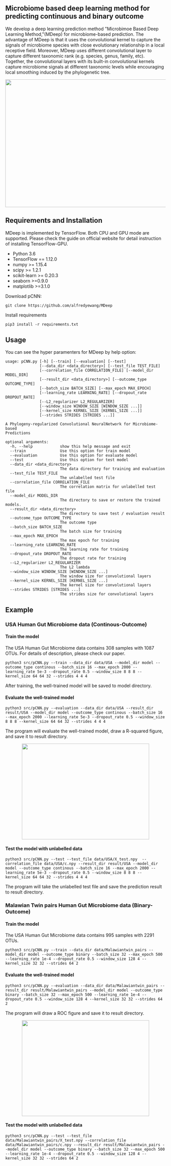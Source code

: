 ## Microbiome based deep learning method for predicting continuous and binary outcome
We develop a deep learning prediction method "Microbimoe Based Deep Learning Method,"(MDeep) for microbiome-based prediction. The advantage of MDeep is that it uses the convolutional kernel to capture the signals of microbiome species with close evolutionary relationship in a local receptive field. Moreover, MDeep uses different convolutional layer to capture different taxonomic rank (e.g. species, genus, family, etc). Together, the convolutional layers with its built-in convolutional kernels capture microbiome signals at different taxonomic levels while encouraging local smoothing induced by the phylogenetic tree.

<center>

<div align=center><img width="600" height="400" src="https://raw.githubusercontent.com/alfredyewang/pCNN/master/docs/Architecture.jpg"/></div>
</center>  



## Requirements and Installation

MDeep is implemented by TensorFlow. Both CPU and GPU mode are supported. Please check the guide on official website for detail instruction of installing TensorFlow-GPU.

- Python 3.6
- TensorFlow == 1.12.0
- numpy >= 1.15.4
- scipy >= 1.2.1
- scikit-learn >= 0.20.3
- seaborn >=0.9.0
- matplotlib >=3.1.0

Download pCNN:
```
git clone https://github.com/alfredyewang/MDeep
```
Install requirements
```
pip3 install -r requirements.txt
```
## Usage
You can see the hyper paramenters for MDeep by help option:

```
usage: pCNN.py [-h] [--train] [--evaluation] [--test]
               [--data_dir <data_directory>] [--test_file TEST_FILE]
               [--correlation_file CORRELATION_FILE] [--model_dir MODEL_DIR]
               [--result_dir <data_directory>] [--outcome_type OUTCOME_TYPE]
               [--batch_size BATCH_SIZE] [--max_epoch MAX_EPOCH]
               [--learning_rate LEARNING_RATE] [--dropout_rate DROPOUT_RATE]
               [--L2_regularizer L2_REGULARIZER]
               [--window_size WINDOW_SIZE [WINDOW_SIZE ...]]
               [--kernel_size KERNEL_SIZE [KERNEL_SIZE ...]]
               [--strides STRIDES [STRIDES ...]]

A Phylogeny-regularized Convolutional NeuralNetwork for Microbiome-based
Predictions

optional arguments:
  -h, --help            show this help message and exit
  --train               Use this option for train model
  --evaluation          Use this option for evaluate model
  --test                Use this option for test model
  --data_dir <data_directory>
                        The data directory for training and evaluation
  --test_file TEST_FILE
                        The unlabelled test file
  --correlation_file CORRELATION_FILE
                        The correlation matrix for unlabelled test file
  --model_dir MODEL_DIR
                        The directory to save or restore the trained models.
  --result_dir <data_directory>
                        The directory to save test / evaluation result
  --outcome_type OUTCOME_TYPE
                        The outcome type
  --batch_size BATCH_SIZE
                        The batch size for training
  --max_epoch MAX_EPOCH
                        The max epoch for training
  --learning_rate LEARNING_RATE
                        The learning rate for training
  --dropout_rate DROPOUT_RATE
                        The dropout rate for training
  --L2_regularizer L2_REGULARIZER
                        The L2 lambda
  --window_size WINDOW_SIZE [WINDOW_SIZE ...]
                        The window size for convolutional layers
  --kernel_size KERNEL_SIZE [KERNEL_SIZE ...]
                        The kernel size for convolutional layers
  --strides STRIDES [STRIDES ...]
                        The strides size for convolutional layers

```

## Example

### USA Human Gut Microbiome data (Continous-Outcome)
#### Train the model

The USA Human Gut Microbiome data contains 308 samples with 1087 OTUs. For details of description, please check our paper.
```
python3 src/pCNN.py --train --data_dir data/USA --model_dir model --outcome_type continous --batch_size 16 --max_epoch 2000 --learning_rate 5e-3 --dropout_rate 0.5 --window_size 8 8 8 --kernel_size 64 64 32 --strides 4 4 4
```
After training, the well-trained model will be saved to model directory.
#### Evaluate the well-trained model

```
python3 src/pCNN.py --evaluation --data_dir data/USA --result_dir result/USA --model_dir model --outcome_type continous --batch_size 16 --max_epoch 2000 --learning_rate 5e-3 --dropout_rate 0.5 --window_size 8 8 8 --kernel_size 64 64 32 --strides 4 4 4
```
The program will evaluate the well-trained model, draw a R-squared figure, and save it to result directory.

<center>
<div align=center><img width="400" height="300" src="https://github.com/alfredyewang/MDeep/blob/master/result/USA/result.jpg"/></div>
</center>  


#### Test the model with unlabelled data

```
python3 src/pCNN.py --test --test_file data/USA/X_test.npy  --correlation_file data/USA/c.npy --result_dir result/USA --model_dir model --outcome_type continous --batch_size 16 --max_epoch 2000 --learning_rate 5e-3 --dropout_rate 0.5 --window_size 8 8 8 --kernel_size 64 64 32 --strides 4 4 4
```
The program will take the unlabelled test file and save the prediction result to result directory.


### Malawian Twin pairs Human Gut Microbiome data (Binary-Outcome)
#### Train the model
The USA Human Gut Microbiome data contains 995 samples with 2291 OTUs.
```
python3 src/pCNN.py --train --data_dir data/Malawiantwin_pairs --model_dir model --outcome_type binary --batch_size 32 --max_epoch 500 --learning_rate 1e-4 --dropout_rate 0.5 --window_size 128 4 --kernel_size 32 32 --strides 64 2
```
#### Evaluate the well-trained model

```
python3 src/pCNN.py --evaluation --data_dir data/Malawiantwin_pairs --result_dir result/Malawiantwin_pairs --model_dir model --outcome_type binary --batch_size 32 --max_epoch 500 --learning_rate 1e-4 --dropout_rate 0.5 --window_size 128 4 --kernel_size 32 32 --strides 64 2
```
The program will draw a ROC figure and save it to result directory.

<center>
<div align=center><img width="400" height="300" src="https://github.com/alfredyewang/pCNN/blob/master/result/Malawiantwin_pairs/result.jpg"/></div>
</center>  

#### Test the model with unlabelled data
```
python3 src/pCNN.py --test --test_file data/Malawiantwin_pairs/X_test.npy --correlation_file data/Malawiantwin_pairs/c.npy --result_dir result/Malawiantwin_pairs --model_dir model --outcome_type binary --batch_size 32 --max_epoch 500 --learning_rate 1e-4 --dropout_rate 0.5 --window_size 128 4 --kernel_size 32 32 --strides 64 2
```
